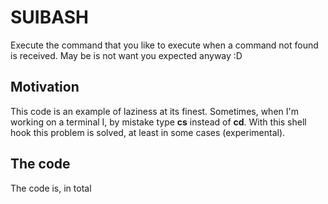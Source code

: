 # SUIBASH

Execute the command that you like to execute when a command not found is received.
May be is not want you expected anyway :D

## Motivation

This code is an example of laziness at its finest. Sometimes, when I'm working on a terminal
I, by mistake type <strong>cs</strong> instead of <strong>cd</strong>. With this shell hook this problem is solved, at least in
some cases (experimental).

## The code

The code is, in total

